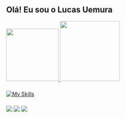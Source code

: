 ## Olá! Eu sou o Lucas Uemura

<div>
  <a href="https://github.com/rafaballerini">
    <img height="140em" src="https://github-readme-stats.vercel.app/api?username=lucasuemura&show_icons=true&theme=dark&include_all_commits=true&count_private=true"/>
    <img height="160em" src="https://github-readme-stats.vercel.app/api/top-langs/?username=lucasuemura&layout=compact&langs_count=16&theme=dark"/>
  </a>
</div>

###
[![My Skills](https://skillicons.dev/icons?i=html,css,js,ae,pr,ps,blender)](https://skillicons.dev)

###

<div>
  <a href="https://www.instagram.com/_lucasuemura/" target="_blank"><img src="https://img.shields.io/badge/-Instagram-%23E4405F?style=for-the-badge&logo=instagram&logoColor=white" target="_blank"></a>
  <a href="https://www.linkedin.com/in/lucasuemura" target="_blank"><img src="https://img.shields.io/badge/-LinkedIn-%230077B5?style=for-the-badge&logo=linkedin&logoColor=white" target="_blank"></a>
  <a href="mailto:lucas.eiuemura@gmail.com"><img src="https://img.shields.io/badge/-Gmail-%23333?style=for-the-badge&logo=gmail&logoColor=white" target="_blank"></a>
</div>

